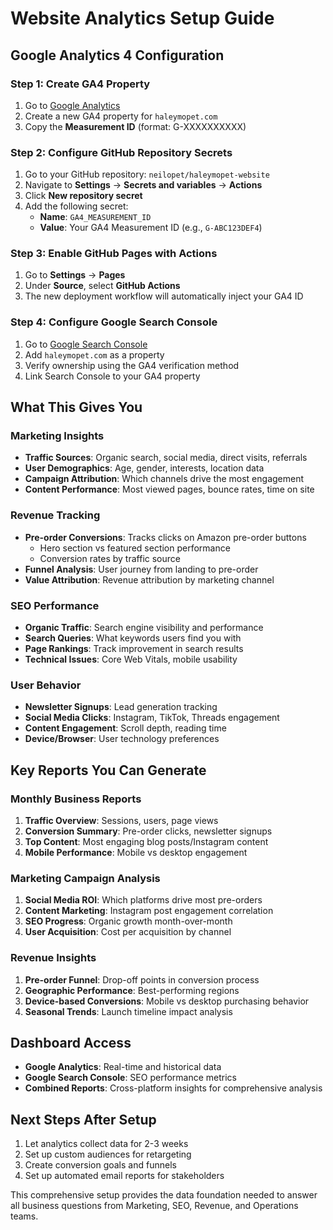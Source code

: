 # Website Analytics Setup Guide

## Google Analytics 4 Configuration

### Step 1: Create GA4 Property
1. Go to [Google Analytics](https://analytics.google.com/)
2. Create a new GA4 property for `haleymopet.com`
3. Copy the **Measurement ID** (format: G-XXXXXXXXXX)

### Step 2: Configure GitHub Repository Secrets
1. Go to your GitHub repository: `neilopet/haleymopet-website`
2. Navigate to **Settings** → **Secrets and variables** → **Actions**
3. Click **New repository secret**
4. Add the following secret:
   - **Name**: `GA4_MEASUREMENT_ID`
   - **Value**: Your GA4 Measurement ID (e.g., `G-ABC123DEF4`)

### Step 3: Enable GitHub Pages with Actions
1. Go to **Settings** → **Pages**
2. Under **Source**, select **GitHub Actions**
3. The new deployment workflow will automatically inject your GA4 ID

### Step 4: Configure Google Search Console
1. Go to [Google Search Console](https://search.google.com/search-console)
2. Add `haleymopet.com` as a property
3. Verify ownership using the GA4 verification method
4. Link Search Console to your GA4 property

## What This Gives You

### Marketing Insights
- **Traffic Sources**: Organic search, social media, direct visits, referrals
- **User Demographics**: Age, gender, interests, location data
- **Campaign Attribution**: Which channels drive the most engagement
- **Content Performance**: Most viewed pages, bounce rates, time on site

### Revenue Tracking
- **Pre-order Conversions**: Tracks clicks on Amazon pre-order buttons
  - Hero section vs featured section performance
  - Conversion rates by traffic source
- **Funnel Analysis**: User journey from landing to pre-order
- **Value Attribution**: Revenue attribution by marketing channel

### SEO Performance
- **Organic Traffic**: Search engine visibility and performance
- **Search Queries**: What keywords users find you with
- **Page Rankings**: Track improvement in search results
- **Technical Issues**: Core Web Vitals, mobile usability

### User Behavior
- **Newsletter Signups**: Lead generation tracking
- **Social Media Clicks**: Instagram, TikTok, Threads engagement
- **Content Engagement**: Scroll depth, reading time
- **Device/Browser**: User technology preferences

## Key Reports You Can Generate

### Monthly Business Reports
1. **Traffic Overview**: Sessions, users, page views
2. **Conversion Summary**: Pre-order clicks, newsletter signups
3. **Top Content**: Most engaging blog posts/Instagram content
4. **Mobile Performance**: Mobile vs desktop engagement

### Marketing Campaign Analysis
1. **Social Media ROI**: Which platforms drive most pre-orders
2. **Content Marketing**: Instagram post engagement correlation
3. **SEO Progress**: Organic growth month-over-month
4. **User Acquisition**: Cost per acquisition by channel

### Revenue Insights
1. **Pre-order Funnel**: Drop-off points in conversion process
2. **Geographic Performance**: Best-performing regions
3. **Device-based Conversions**: Mobile vs desktop purchasing behavior
4. **Seasonal Trends**: Launch timeline impact analysis

## Dashboard Access
- **Google Analytics**: Real-time and historical data
- **Google Search Console**: SEO performance metrics
- **Combined Reports**: Cross-platform insights for comprehensive analysis

## Next Steps After Setup
1. Let analytics collect data for 2-3 weeks
2. Set up custom audiences for retargeting
3. Create conversion goals and funnels
4. Set up automated email reports for stakeholders

This comprehensive setup provides the data foundation needed to answer all business questions from Marketing, SEO, Revenue, and Operations teams.